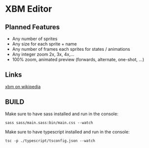 # XBM Editor
## Planned Features
* Any number of sprites
* Any size for each sprite + name
* Any number of frames each sprites for states / animations
* Any integer zoom 2x, 3x, 4x,...
* 100% zoom, animated preview (forwards, alternate, one-shot, ...)

## Links
[xbm on wikipedia](https://en.wikipedia.org/wiki/X_BitMap)

## BUILD
Make sure to have sass installed and run in the console:

    sass sass/main.sass:bin/main.css --watch

Make sure to have typescript installed and run in the console:

    tsc -p ./typescript/tsconfig.json --watch
